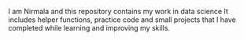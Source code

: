 I am Nirmala and this repository contains my work in data science
It includes helper functions, practice code and small projects that I have completed while learning and improving my skills.
